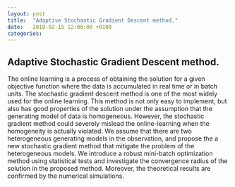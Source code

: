 ```yaml
---
layout: post
title:  "Adaptive Stochastic Gradient Descent method."
date:   2018-02-15 12:00:00 +0100
categories:
---
```


## Adaptive Stochastic Gradient Descent method.

The online learning is a process of obtaining the solution for a given objective function where the data is accumulated in real time or in batch units. The stochastic gradient descent method is one of the most widely used for the online learning. This method is not only easy to implement, but also has good properties of the solution under the assumption that the generating model of data is homogeneous. However, the stochastic gradient method could severely mislead the online-learning when the homogeneity is actually violated. We assume that there are two heterogeneous generating models in the observation, and propose the a new stochastic gradient method that mitigate the problem of the heterogeneous models. We introduce a robust mini-batch optimization method using statistical tests and investigate the convergence radius of the solution in the proposed method. Moreover, the theoretical results are confirmed by the numerical simulations.